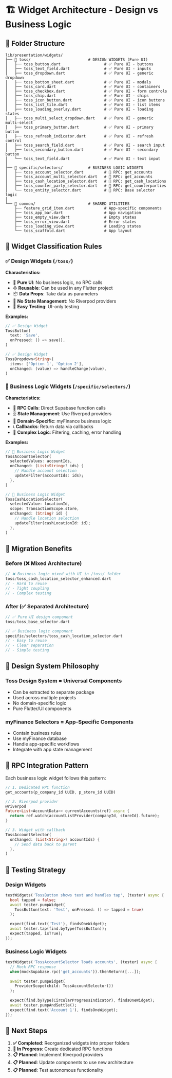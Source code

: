 # 🏗️ Widget Architecture - Design vs Business Logic

## 📁 Folder Structure

```
lib/presentation/widgets/
├── 🎨 toss/                         # DESIGN WIDGETS (Pure UI)
│   ├── toss_button.dart                   # ✅ Pure UI - buttons
│   ├── toss_text_field.dart               # ✅ Pure UI - inputs
│   ├── toss_dropdown.dart                 # ✅ Pure UI - generic dropdown
│   ├── toss_bottom_sheet.dart             # ✅ Pure UI - modals
│   ├── toss_card.dart                     # ✅ Pure UI - containers
│   ├── toss_checkbox.dart                 # ✅ Pure UI - form controls
│   ├── toss_chip.dart                     # ✅ Pure UI - chips
│   ├── toss_icon_button.dart              # ✅ Pure UI - icon buttons
│   ├── toss_list_tile.dart                # ✅ Pure UI - list items
│   ├── toss_loading_overlay.dart          # ✅ Pure UI - loading states
│   ├── toss_multi_select_dropdown.dart    # ✅ Pure UI - generic multi-select
│   ├── toss_primary_button.dart           # ✅ Pure UI - primary button
│   ├── toss_refresh_indicator.dart        # ✅ Pure UI - refresh control
│   ├── toss_search_field.dart             # ✅ Pure UI - search input
│   ├── toss_secondary_button.dart         # ✅ Pure UI - secondary button
│   └── toss_text_field.dart               # ✅ Pure UI - text input
│
├── 🔧 specific/selectors/           # BUSINESS LOGIC WIDGETS  
│   ├── toss_account_selector.dart         # 🔌 RPC: get_accounts
│   ├── toss_account_multi_selector.dart   # 🔌 RPC: get_accounts
│   ├── toss_cash_location_selector.dart   # 🔌 RPC: get_cash_locations
│   ├── toss_counter_party_selector.dart   # 🔌 RPC: get_counterparties
│   └── toss_entity_selector.dart          # 🔌 RPC: Base selector logic
│
└── 🔄 common/                       # SHARED UTILITIES
    ├── feature_grid_item.dart             # App-specific components
    ├── toss_app_bar.dart                  # App navigation
    ├── toss_empty_view.dart               # Empty states
    ├── toss_error_view.dart               # Error states
    ├── toss_loading_view.dart             # Loading states
    └── toss_scaffold.dart                 # App layout
```

## 🎯 Widget Classification Rules

### ✅ Design Widgets (`/toss/`)
**Characteristics:**
- 🎨 **Pure UI**: No business logic, no RPC calls
- ♻️ **Reusable**: Can be used in any Flutter project
- 📦 **Data Props**: Take data as parameters
- 🚫 **No State Management**: No Riverpod providers
- 🧪 **Easy Testing**: UI-only testing

**Examples:**
```dart
// ✅ Design Widget
TossButton(
  text: 'Save',
  onPressed: () => save(),
)

// ✅ Design Widget  
TossDropdown<String>(
  items: ['Option 1', 'Option 2'],
  onChanged: (value) => handleChange(value),
)
```

### 🔧 Business Logic Widgets (`/specific/selectors/`)
**Characteristics:**
- 🔌 **RPC Calls**: Direct Supabase function calls
- 🗄️ **State Management**: Use Riverpod providers
- 🏢 **Domain-Specific**: myFinance business logic
- 📞 **Callbacks**: Return data via callbacks
- 🧩 **Complex Logic**: Filtering, caching, error handling

**Examples:**
```dart
// 🔧 Business Logic Widget
TossAccountSelector(
  selectedValues: accountIds,
  onChanged: (List<String>? ids) {
    // Handle account selection
    updateFilter(accountIds: ids);
  },
)

// 🔧 Business Logic Widget
TossCashLocationSelector(
  selectedValue: locationId,
  scope: TransactionScope.store,
  onChanged: (String? id) {
    // Handle location selection
    updateFilter(cashLocationId: id);
  },
)
```

## 🔄 Migration Benefits

### Before (❌ Mixed Architecture)
```dart
// ❌ Business logic mixed with UI in /toss/ folder
toss/toss_cash_location_selector_enhanced.dart
// - Hard to reuse
// - Tight coupling  
// - Complex testing
```

### After (✅ Separated Architecture)
```dart
// ✅ Pure UI design component
toss/toss_base_selector.dart

// ✅ Business logic component
specific/selectors/toss_cash_location_selector.dart
// - Easy to reuse
// - Clear separation
// - Simple testing
```

## 🎨 Design System Philosophy

### Toss Design System = Universal Components
- Can be extracted to separate package
- Used across multiple projects  
- No domain-specific logic
- Pure Flutter/UI components

### myFinance Selectors = App-Specific Components
- Contain business rules
- Use myFinance database
- Handle app-specific workflows
- Integrate with app state management

## 🔌 RPC Integration Pattern

Each business logic widget follows this pattern:

```dart
// 1. Dedicated RPC function
get_accounts(p_company_id UUID, p_store_id UUID)

// 2. Riverpod provider
@riverpod
Future<List<AccountData>> currentAccounts(ref) async {
  return ref.watch(accountListProvider(companyId, storeId).future);
}

// 3. Widget with callback
TossAccountSelector(
  onChanged: (List<String>? accountIds) {
    // Send data back to parent
  },
)
```

## 🧪 Testing Strategy

### Design Widgets
```dart
testWidgets('TossButton shows text and handles tap', (tester) async {
  bool tapped = false;
  await tester.pumpWidget(
    TossButton(text: 'Test', onPressed: () => tapped = true)
  );
  
  expect(find.text('Test'), findsOneWidget);
  await tester.tap(find.byType(TossButton));
  expect(tapped, isTrue);
});
```

### Business Logic Widgets  
```dart
testWidgets('TossAccountSelector loads accounts', (tester) async {
  // Mock RPC response
  when(mockSupabase.rpc('get_accounts')).thenReturn([...]);
  
  await tester.pumpWidget(
    ProviderScope(child: TossAccountSelector())
  );
  
  expect(find.byType(CircularProgressIndicator), findsOneWidget);
  await tester.pumpAndSettle();
  expect(find.text('Account 1'), findsOneWidget);
});
```

## 🚀 Next Steps

1. **✅ Completed**: Reorganized widgets into proper folders
2. **🔄 In Progress**: Create dedicated RPC functions  
3. **📋 Planned**: Implement Riverpod providers
4. **📋 Planned**: Update components to use new architecture
5. **📋 Planned**: Test autonomous functionality